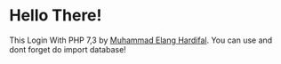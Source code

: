# Hello There!

This Login With PHP 7,3 by <a href="htttps://muhammadelanghardifal.github.io">Muhammad Elang Hardifal</a>. You can use and dont forget do import database!
